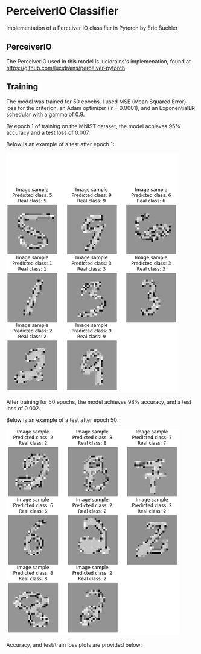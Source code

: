 # PerceiverIO Classifier

Implementation of a Perceiver IO classifier in Pytorch by Eric Buehler

## PerceiverIO
The PerceiverIO used in this model is lucidrains's implemenation, found at https://github.com/lucidrains/perceiver-pytorch.

## Training
The model was trained for 50 epochs. I used MSE (Mean Squared Error) loss for the criterion, an Adam optimizer (lr = 0.0001), and an ExponentialLR schedular with a gamma of 0.9.

By epoch 1 of training on the MNIST dataset, the model achieves 95% accuracy and a test loss of 0.007.

Below is an example of a test after epoch 1:

![](images/image_epoch_0.png)

After training for 50 epochs, the model achieves 98% accuracy, and a test loss of 0.002.

Below is an example of a test after epoch 50:

![](images/image_epoch_49.png)

Accuracy, and test/train loss plots are provided below:







